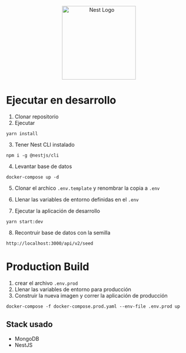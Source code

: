 <p align="center">
  <a href="http://nestjs.com/" target="blank"><img src="https://nestjs.com/img/logo-small.svg" width="200" alt="Nest Logo" /></a>
</p>

# Ejecutar en desarrollo

1. Clonar repositorio
2. Ejecutar

```
yarn install
```

3. Tener Nest CLI instalado

```
npm i -g @nestjs/cli
```

4. Levantar base de datos

```
docker-compose up -d
```

5. Clonar el archico `.env.template` y renombrar la copia a `.env`

6. Llenar las variables de entorno definidas en el `.env`

7. Ejecutar la aplicación de desarrollo

```
yarn start:dev
```

8. Recontruir base de datos con la semilla

```
http://localhost:3000/api/v2/seed
```

# Production Build

1. crear el archivo `.env.prod`
2. Llenar las variables de entorno para producción
3. Construir la nueva imagen y correr la aplicación de producción

```
docker-compose -f docker-compose.prod.yaml --env-file .env.prod up
```

## Stack usado

- MongoDB
- NestJS
